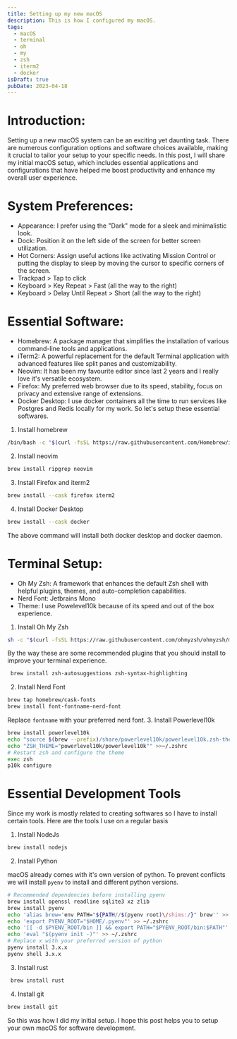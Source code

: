 ```yaml
---
title: Setting up my new macOS
description: This is how I configured my macOS.
tags:
  - macOS
  - terminal
  - oh
  - my
  - zsh
  - iterm2
  - docker
isDraft: true
pubDate: 2023-04-18
---
```


# Introduction:
Setting up a new macOS system can be an exciting yet daunting task. There are numerous configuration options and software choices available, making it crucial to tailor your setup to your specific needs. In this post, I will share my initial macOS setup, which includes essential applications and configurations that have helped me boost productivity and enhance my overall user experience.
# System Preferences:
   - Appearance: I prefer using the "Dark" mode for a sleek and minimalistic look.
   - Dock: Position it on the left side of the screen for better screen utilization.
   - Hot Corners: Assign useful actions like activating Mission Control or putting the display to sleep by moving the cursor to specific corners of the screen.
   - Trackpad > Tap to click
   - Keyboard > Key Repeat > Fast (all the way to the right)
  - Keyboard > Delay Until Repeat > Short (all the way to the right)
# Essential Software:
   - Homebrew: A package manager that simplifies the installation of various command-line tools and applications.
   - iTerm2: A powerful replacement for the default Terminal application with advanced features like split panes and customizability.
   - Neovim: It has been my favourite editor since last 2 years and I really love it's versatile ecosystem.
   - Firefox: My preferred web browser due to its speed, stability, focus on privacy and extensive range of extensions.
   - Docker Desktop: I use docker containers all the time to run services like Postgres and Redis locally for my work.
   So let's setup these essential softwares.
   
1. Install homebrew
```sh
/bin/bash -c "$(curl -fsSL https://raw.githubusercontent.com/Homebrew/install/HEAD/install.sh)"
```

2. Install neovim
```sh
brew install ripgrep neovim
```

3.  Install Firefox and iterm2
```sh
brew install --cask firefox iterm2
```

4. Install Docker Desktop
```sh
brew install --cask docker
```
The above command will install both docker desktop and docker daemon.

# Terminal Setup:
   - Oh My Zsh: A framework that enhances the default Zsh shell with helpful plugins, themes, and auto-completion capabilities.
   - Nerd Font: Jetbrains Mono
   - Theme: I use Powelevel10k because of its speed and out of the box experience.
1. Install Oh My Zsh
```sh
sh -c "$(curl -fsSL https://raw.githubusercontent.com/ohmyzsh/ohmyzsh/master/tools/install.sh)"
```

By the way these are some recommended plugins that you should install to improve your terminal experience.
```sh
 brew install zsh-autosuggestions zsh-syntax-highlighting
```

2. Install Nerd Font
```sh
brew tap homebrew/cask-fonts
brew install font-fontname-nerd-font
```
Replace `fontname` with your preferred nerd font.
3. Install Powerlevel10k
```sh
brew install powerlevel10k
echo "source $(brew --prefix)/share/powerlevel10k/powerlevel10k.zsh-theme" >>~/.zshrc
echo "ZSH_THEME="powerlevel10k/powerlevel10k"" >>~/.zshrc
# Restart zsh and configure the theme
exec zsh
p10k configure
```

# Essential Development Tools

Since my work is mostly related to creating softwares so I have to install certain tools.
Here are the tools I use on a regular basis

1. Install NodeJs
```sh
brew install nodejs
```
2. Install Python

macOS already comes with it's own version of python. To prevent conflicts we will install `pyenv` to install and different python versions.
```sh
# Recommended dependencies before installing pyenv
brew install openssl readline sqlite3 xz zlib
brew install pyenv
echo 'alias brew='env PATH="${PATH//$(pyenv root)\/shims:/}" brew'' >> ~/.zshrc
echo 'export PYENV_ROOT="$HOME/.pyenv"' >> ~/.zshrc
echo '[[ -d $PYENV_ROOT/bin ]] && export PATH="$PYENV_ROOT/bin:$PATH"' >> ~/.zshrc
echo 'eval "$(pyenv init -)"' >> ~/.zshrc
# Replace x with your preferred version of python
pyenv install 3.x.x
pyenv shell 3.x.x
```
3.  Install rust
```sh
 brew install rust
```
4. Install git
```sh
brew install git
```

So this was how I did my initial setup. I hope this post helps you to setup your own macOS for software development.